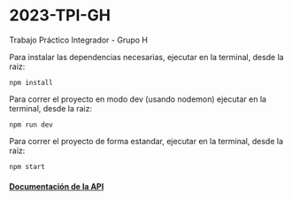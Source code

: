 # 2023-TPI-GH

Trabajo Práctico Integrador - Grupo H

Para instalar las dependencias necesarias, ejecutar en la terminal, desde la raiz:

```
npm install
```

Para correr el proyecto en modo dev (usando nodemon) ejecutar en la terminal, desde la raiz:

```
npm run dev
```

Para correr el proyecto de forma estandar, ejecutar en la terminal, desde la raiz:

```
npm start
```

#### [Documentación de la API](https://documenter.getpostman.com/view/28076341/2s93z3f5o8)
